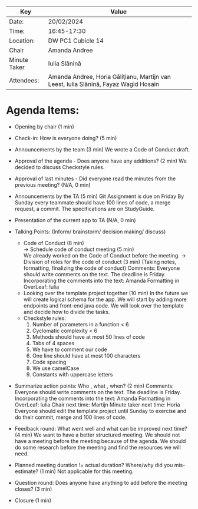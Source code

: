 | Key | Value |
| --- | --- |
| Date: | 20/02/2024 |
| Time: | 16:45-17:30 |
| Location: | DW PC1 Cubicle 14 |
| Chair | Amanda Andree |
| Minute Taker | Iulia Slănină |
| Attendees: | Amanda Andree, Horia Găliţianu, Martijn van Leest, Iulia Slănină, Fayaz Wagid Hosain |  


# Agenda Items:
- Opening by chair (1 min)
- Check-in: How is everyone doing? (5 min)
- Announcements by the team (3 min)
  We wrote a Code of Conduct draft.
- Approval of the agenda - Does anyone have any additions? (2 min)
  We decided to discuss Checkstyle rules.
- Approval of last minutes - Did everyone read the minutes from the previous meeting? (N/A, 0 min)
- Announcements by the TA (5 min)
  Git Assignment is due on Friday
  By Sunday every teammate should have 100 lines of code, a merge request, a commit. The specifications are on StudyGuide.
- Presentation of the current app to TA (N/A, 0 min)
- Talking Points: (Inform/ brainstorm/ decision making/ discuss)
    - Code of Conduct (8 min)  
      -> Schedule code of conduct meeting (5 min)  
      We already worked on the Code of Conduct before the meeting.
      -> Division of roles for the code of conduct (3 min) (Taking notes, formatting, finalizing the code of conduct)
      Comments: Everyone should write comments on the text. The deadline is Friday.
      Incorporating the comments into the text: Amanda
      Formatting in OverLeaf: Iulia
    - Looking over the template project together (10 min)
      In the future we will create logical schema for the app.
      We will start by adding more endpoints and front-end java code.
      We will look over the template and decide how to divide the tasks.
    - Checkstyle rules:
        1. Number of parameters in a function < 6
        2. Cyclomatic complexity < 6
        3. Methods should have at most 50 lines of code
        4. Tabs of 4 spaces
        5. We have to comment our code
        6. One line should have at most 100 characters
        7. Code spacing
        8. We use camelCase
        9. Constants with uppercase letters

- Summarize action points: Who , what , when? (2 min)
  Comments: Everyone should write comments on the text. The deadline is Friday.
  Incorporating the comments into the text: Amanda
  Formatting in OverLeaf: Iulia
  Chair next time: Martijn
  Minute taker next time: Horia
  Everyone should edit the template project until Sunday to exercise and do their commit, merge and 100 lines of code.
- Feedback round: What went well and what can be improved next time? (4 min)
  We want to have a better structured meeting.
  We should not have a meeting before the meeting because of the agenda.
  We should do some research before the meeting and find the resources we will need.
- Planned meeting duration != actual duration? Where/why did you mis-estimate? (1 min)
  Not applicable for this meeting.
- Question round: Does anyone have anything to add before the meeting closes? (3 min)
- Closure (1 min)
